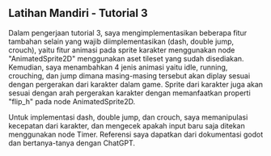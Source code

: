 ## Latihan Mandiri - Tutorial 3

Dalam pengerjaan tutorial 3, saya mengimplementasikan beberapa fitur tambahan selain yang wajib diimplementasikan (dash, double jump, crouch), 
yaitu fitur animasi pada sprite karakter menggunakan node "AnimatedSprite2D" menggunakan aset tileset yang sudah disediakan. Kemudian, saya menambahkan 4 jenis animasi
yaitu idle, running, crouching, dan jump dimana masing-masing tersebut akan diplay sesuai dengan pergerakan dari karakter dalam game. Sprite dari karakter juga akan sesuai dengan
arah pergerakan karakter dengan memanfaatkan properti "flip_h" pada node AnimatedSprite2D.

Untuk implementasi dash, double jump, dan crouch, saya memanipulasi kecepatan dari karakter, dan mengecek apakah input baru saja ditekan menggunakan node Timer. Referensi saya dapatkan dari
dokumentasi godot dan bertanya-tanya dengan ChatGPT.
